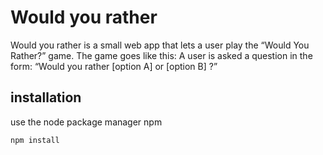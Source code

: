 # Would you rather
Would you rather is a small web app that lets a user play the “Would You Rather?” game. The game goes like this: A user is asked a question in the form: “Would you rather [option A] or [option B] ?”

## installation
use the node package manager npm
```bash
npm install
```